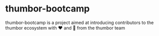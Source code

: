 # thumbor-bootcamp
thumbor-bootcamp is a project aimed at introducing contributors to the thumbor ecosystem with ❤️ and 🤗 from the thumbor team
